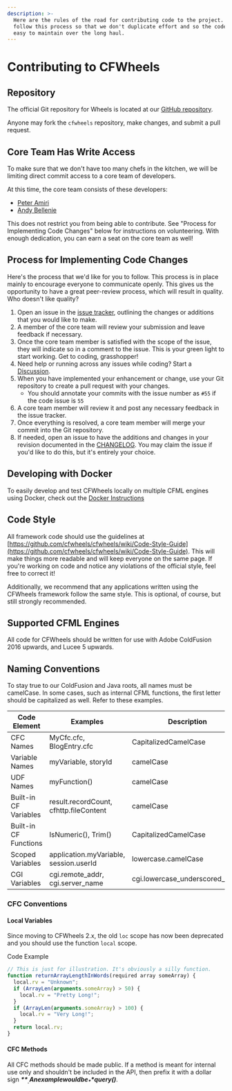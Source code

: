 ```yaml
---
description: >-
  Here are the rules of the road for contributing code to the project. Let's
  follow this process so that we don't duplicate effort and so the code base is
  easy to maintain over the long haul.
---
```


# Contributing to CFWheels

## Repository

The official Git repository for Wheels is located at our [GitHub repository](https://github.com/cfwheels/cfwheels).

Anyone may fork the  `cfwheels` repository, make changes, and submit a pull request.

## Core Team Has Write Access

To make sure that we don't have too many chefs in the kitchen, we will be limiting direct commit access to a core team of developers.

At this time, the core team consists of these developers:

* [Peter Amiri](https://github.com/bpamiri)
* [Andy Bellenie](https://twitter.com/andrewbellenie)

This does not restrict you from being able to contribute. See "Process for Implementing Code Changes" below for instructions on volunteering. With enough dedication, you can earn a seat on the core team as well!

## Process for Implementing Code Changes

Here's the process that we'd like for you to follow. This process is in place mainly to encourage everyone to communicate openly. This gives us the opportunity to have a great peer-review process, which will result in quality. Who doesn't like quality?

1. Open an issue in the [issue tracker](https://github.com/cfwheels/cfwheels/issues), outlining the changes or additions that you would like to make.
2. A member of the core team will review your submission and leave feedback if necessary.
3. Once the core team member is satisfied with the scope of the issue, they will indicate so in a comment to the issue. This is your green light to start working. Get to coding, grasshopper!
4. Need help or running across any issues while coding? Start a [Discussion](https://github.com/cfwheels/cfwheels/discussions).
5. When you have implemented your enhancement or change, use your Git repository to create a pull request with your changes.
   * You should annotate your commits with the issue number as `#55` if the code issue is `55`
6. A core team member will review it and post any necessary feedback in the issue tracker.
7. Once everything is resolved, a core team member will merge your commit into the Git repository.
8. If needed, open an issue to have the additions and changes in your revision documented in the [CHANGELOG](https://github.com/cfwheels/cfwheels/blob/main/CHANGELOG.md). You may claim the issue if you'd like to do this, but it's entirely your choice.

## Developing with Docker

To easily develop and test CFWheels locally on multiple CFML engines using Docker, check out the [Docker Instructions](https://github.com/cfwheels/cfwheels/blob/main/src/docker/README.md)

## Code Style

All framework code should use the guidelines at [https://github.com/cfwheels/cfwheels/wiki/Code-Style-Guide](https://github.com/cfwheels/cfwheels/wiki/Code-Style-Guide). This will make things more readable and will keep everyone on the same page. If you're working on code and notice any violations of the official style, feel free to correct it!

Additionally, we recommend that any applications written using the CFWheels framework follow the same style. This is optional, of course, but still strongly recommended.

## Supported CFML Engines

All code for CFWheels should be written for use with Adobe ColdFusion 2016 upwards, and Lucee 5 upwards.

## Naming Conventions

To stay true to our ColdFusion and Java roots, all names must be camelCase. In some cases, such as internal CFML functions, the first letter should be capitalized as well. Refer to these examples.

| Code Element          | Examples                               | Description                      |
| --------------------- | -------------------------------------- | -------------------------------- |
| CFC Names             | MyCfc.cfc, BlogEntry.cfc               | CapitalizedCamelCase             |
| Variable Names        | myVariable, storyId                    | camelCase                        |
| UDF Names             | myFunction()                           | camelCase                        |
| Built-in CF Variables | result.recordCount, cfhttp.fileContent | camelCase                        |
| Built-in CF Functions | IsNumeric(), Trim()                    | CapitalizedCamelCase             |
| Scoped Variables      | application.myVariable, session.userId | lowercase.camelCase              |
| CGI Variables         | cgi.remote\_addr, cgi.server\_name     | cgi.lowercase\_underscored\_name |

### CFC Conventions

#### Local Variables

Since moving to CFWheels 2.x, the old `loc` scope has now been deprecated and you should use the function `local` scope.

Code Example

```javascript
// This is just for illustration. It's obviously a silly function.
function returnArrayLengthInWords(required array someArray) {
  local.rv = "Unknown";
  if (ArrayLen(arguments.someArray) > 50) {
    local.rv = "Pretty Long!";
  }
  if (ArrayLen(arguments.someArray) > 100) {
    local.rv = "Very Long!";
  }
  return local.rv;
}
```

#### CFC Methods

All CFC methods should be made public. If a method is meant for internal use only and shouldn't be included in the API, then prefix it with a dollar sign _**$**_. An example would be _**$query()**_.
